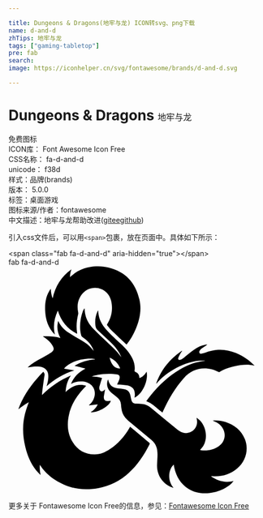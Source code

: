 ```yaml
---

title: Dungeons & Dragons(地牢与龙) ICON转svg、png下载
name: d-and-d
zhTips: 地牢与龙
tags: ["gaming-tabletop"]
pre: fab
search: 
image: https://iconhelper.cn/svg/fontawesome/brands/d-and-d.svg

---
```


# Dungeons & Dragons  <small style="font-size: 60%;font-weight: 100">地牢与龙</small>


<div class="detail-page">
<p>
<span><span class="badge-success badge">免费图标</span> </span>
<br/>
<span>
ICON库：
<span class="badge-secondary badge">Font Awesome Icon Free</span> 
</span>
<br/>
<span>
CSS名称：
<span class="badge-secondary badge">fa-d-and-d</span> 
</span>
<br/>
<span>
unicode：
<span class="badge-secondary badge">f38d</span> 
<copy-btn content='f38d' btn-title=""></copy-btn>
<copy-btn :content='String.fromCodePoint(parseInt("f38d", 16))' btn-title="复制U"></copy-btn>
</span><br/><span>样式：<span class="badge-light badge">品牌(brands)</span></span>
<br/>
<span>
版本：
<span class="badge-secondary badge">5.0.0</span> 
</span><br/><span>标签：<span class="badge-light badge"><router-link to="/tags/gaming-tabletop.html">桌面游戏</router-link></span></span>
<br/>
<span>图标来源/作者：<span class="badge-light badge">fontawesome</span></span> 
<br/>
<span class="zh-detail">中文描述：<span class="badge-primary badge">地牢与龙</span><span class="help-link"><span>帮助改进</span>(<a href="https://gitee.com/liuwave/icon-helper/edit/master/json/fontawesome/brands/d-and-d.json" target="_blank" rel="noopener noreferrer">gitee</a><a href="https://github.com/liuwave/icon-helper/edit/master/json/fontawesome/brands/d-and-d.json" target="_blank" rel="noopener noreferrer">github</a></span>)</span><br/>
</p>
</div>
<div class="alert alert-dark">
  <i class="fab fa-d-and-d fa-xs"></i>
  <i class="fab fa-d-and-d fa-sm"></i>
  <i class="fab fa-d-and-d fa-lg"></i>
  <i class="fab fa-d-and-d fa-2x"></i>
  <i class="fab fa-d-and-d fa-3x"></i>
  <i class="fab fa-d-and-d fa-5x"></i>
  <i class="fab fa-d-and-d fa-7x"></i>
</div>
<div>
  <p>引入css文件后，可以用<code>&lt;span&gt;</code>包裹，放在页面中。具体如下所示：    
  </p>
  <div class="alert alert-primary" style="font-size: 14px">
    &lt;span class="fab fa-d-and-d" aria-hidden="true"&gt;&lt;/span&gt;
    <copy-btn content='<span class="fab fa-d-and-d" aria-hidden="true"></span>'></copy-btn>
  </div>
  <div class="alert alert-secondary">
    <i class="fab fa-d-and-d"
    style="font-size: 24px"
    aria-hidden="true"></i> fab fa-d-and-d
    <copy-btn content="fab fa-d-and-d" btn-title="复制图标名称"></copy-btn>
  </div>
</div>
<div id="svg" class="svg-wrap">
<svg xmlns="http://www.w3.org/2000/svg" viewBox="0 0 576 512"><path d="M82.5 98.9c-.6-17.2 2-33.8 12.7-48.2.3 7.4 1.2 14.5 4.2 21.6 5.9-27.5 19.7-49.3 42.3-65.5-1.9 5.9-3.5 11.8-3 17.7 8.7-7.4 18.8-17.8 44.4-22.7 14.7-2.8 29.7-2 42.1 1 38.5 9.3 61 34.3 69.7 72.3 5.3 23.1.7 45-8.3 66.4-5.2 12.4-12 24.4-20.7 35.1-2-1.9-3.9-3.8-5.8-5.6-42.8-40.8-26.8-25.2-37.4-37.4-1.1-1.2-1-2.2-.1-3.6 8.3-13.5 11.8-28.2 10-44-1.1-9.8-4.3-18.9-11.3-26.2-14.5-15.3-39.2-15-53.5.6-11.4 12.5-14.1 27.4-10.9 43.6.2 1.3.4 2.7 0 3.9-3.4 13.7-4.6 27.6-2.5 41.6.1.5.1 1.1.1 1.6 0 .3-.1.5-.2 1.1-21.8-11-36-28.3-43.2-52.2-8.3 17.8-11.1 35.5-6.6 54.1-15.6-15.2-21.3-34.3-22-55.2zm469.6 123.2c-11.6-11.6-25-20.4-40.1-26.6-12.8-5.2-26-7.9-39.9-7.1-10 .6-19.6 3.1-29 6.4-2.5.9-5.1 1.6-7.7 2.2-4.9 1.2-7.3-3.1-4.7-6.8 3.2-4.6 3.4-4.2 15-12 .6-.4 1.2-.8 2.2-1.5h-2.5c-.6 0-1.2.2-1.9.3-19.3 3.3-30.7 15.5-48.9 29.6-10.4 8.1-13.8 3.8-12-.5 1.4-3.5 3.3-6.7 5.1-10 1-1.8 2.3-3.4 3.5-5.1-.2-.2-.5-.3-.7-.5-27 18.3-46.7 42.4-57.7 73.3.3.3.7.6 1 .9.3-.6.5-1.2.9-1.7 10.4-12.1 22.8-21.8 36.6-29.8 18.2-10.6 37.5-18.3 58.7-20.2 4.3-.4 8.7-.1 13.1-.1-1.8.7-3.5.9-5.3 1.1-18.5 2.4-35.5 9-51.5 18.5-30.2 17.9-54.5 42.2-75.1 70.4-.3.4-.4.9-.7 1.3 14.5 5.3 24 17.3 36.1 25.6.2-.1.3-.2.4-.4l1.2-2.7c12.2-26.9 27-52.3 46.7-74.5 16.7-18.8 38-25.3 62.5-20 5.9 1.3 11.4 4.4 17.2 6.8 2.3-1.4 5.1-3.2 8-4.7 8.4-4.3 17.4-7 26.7-9 14.7-3.1 29.5-4.9 44.5-1.3v-.5c-.5-.4-1.2-.8-1.7-1.4zM316.7 397.6c-39.4-33-22.8-19.5-42.7-35.6-.8.9 0-.2-1.9 3-11.2 19.1-25.5 35.3-44 47.6-10.3 6.8-21.5 11.8-34.1 11.8-21.6 0-38.2-9.5-49.4-27.8-12-19.5-13.3-40.7-8.2-62.6 7.8-33.8 30.1-55.2 38.6-64.3-18.7-6.2-33 1.7-46.4 13.9.8-13.9 4.3-26.2 11.8-37.3-24.3 10.6-45.9 25-64.8 43.9-.3-5.8 5.4-43.7 5.6-44.7.3-2.7-.6-5.3-3-7.4-24.2 24.7-44.5 51.8-56.1 84.6 7.4-5.9 14.9-11.4 23.6-16.2-8.3 22.3-19.6 52.8-7.8 101.1 4.6 19 11.9 36.8 24.1 52.3 2.9 3.7 6.3 6.9 9.5 10.3.2-.2.4-.3.6-.5-1.4-7-2.2-14.1-1.5-21.9 2.2 3.2 3.9 6 5.9 8.6 12.6 16 28.7 27.4 47.2 35.6 25 11.3 51.1 13.3 77.9 8.6 54.9-9.7 90.7-48.6 116-98.8 1-1.8.6-2.9-.9-4.2zm172-46.4c-9.5-3.1-22.2-4.2-28.7-2.9 9.9 4 14.1 6.6 18.8 12 12.6 14.4 10.4 34.7-5.4 45.6-11.7 8.1-24.9 10.5-38.9 9.1-1.2-.1-2.3-.4-3-.6 2.8-3.7 6-7 8.1-10.8 9.4-16.8 5.4-42.1-8.7-56.1-2.1-2.1-4.6-3.9-7-5.9-.3 1.3-.1 2.1.1 2.8 4.2 16.6-8.1 32.4-24.8 31.8-7.6-.3-13.9-3.8-19.6-8.5-19.5-16.1-39.1-32.1-58.5-48.3-5.9-4.9-12.5-8.1-20.1-8.7-4.6-.4-9.3-.6-13.9-.9-5.9-.4-8.8-2.8-10.4-8.4-.9-3.4-1.5-6.8-2.2-10.2-1.5-8.1-6.2-13-14.3-14.2-4.4-.7-8.9-1-13.3-1.5-13-1.4-19.8-7.4-22.6-20.3-5 11-1.6 22.4 7.3 29.9 4.5 3.8 9.3 7.3 13.8 11.2 4.6 3.8 7.4 8.7 7.9 14.8.4 4.7.8 9.5 1.8 14.1 2.2 10.6 8.9 18.4 17 25.1 16.5 13.7 33 27.3 49.5 41.1 17.9 15 13.9 32.8 13 56-.9 22.9 12.2 42.9 33.5 51.2 1 .4 2 .6 3.6 1.1-15.7-18.2-10.1-44.1.7-52.3.3 2.2.4 4.3.9 6.4 9.4 44.1 45.4 64.2 85 56.9 16-2.9 30.6-8.9 42.9-19.8 2-1.8 3.7-4.1 5.9-6.5-19.3 4.6-35.8.1-50.9-10.6.7-.3 1.3-.3 1.9-.3 21.3 1.8 40.6-3.4 57-17.4 19.5-16.6 26.6-42.9 17.4-66-8.3-20.1-23.6-32.3-43.8-38.9zM99.4 179.3c-5.3-9.2-13.2-15.6-22.1-21.3 13.7-.5 26.6.2 39.6 3.7-7-12.2-8.5-24.7-5-38.7 5.3 11.9 13.7 20.1 23.6 26.8 19.7 13.2 35.7 19.6 46.7 30.2 3.4 3.3 6.3 7.1 9.6 10.9-.8-2.1-1.4-4.1-2.2-6-5-10.6-13-18.6-22.6-25-1.8-1.2-2.8-2.5-3.4-4.5-3.3-12.5-3-25.1-.7-37.6 1-5.5 2.8-10.9 4.5-16.3.8-2.4 2.3-4.6 4-6.6.6 6.9 0 25.5 19.6 46 10.8 11.3 22.4 21.9 33.9 32.7 9 8.5 18.3 16.7 25.5 26.8 1.1 1.6 2.2 3.3 3.8 4.7-5-13-14.2-24.1-24.2-33.8-9.6-9.3-19.4-18.4-29.2-27.4-3.3-3-4.6-6.7-5.1-10.9-1.2-10.4 0-20.6 4.3-30.2.5-1 1.1-2 1.9-3.3.5 4.2.6 7.9 1.4 11.6 4.8 23.1 20.4 36.3 49.3 63.5 10 9.4 19.3 19.2 25.6 31.6 4.8 9.3 7.3 19 5.7 29.6-.1.6.5 1.7 1.1 2 6.2 2.6 10 6.9 9.7 14.3 7.7-2.6 12.5-8 16.4-14.5 4.2 20.2-9.1 50.3-27.2 58.7.4-4.5 5-23.4-16.5-27.7-6.8-1.3-12.8-1.3-22.9-2.1 4.7-9 10.4-20.6.5-22.4-24.9-4.6-52.8 1.9-57.8 4.6 8.2.4 16.3 1 23.5 3.3-2 6.5-4 12.7-5.8 18.9-1.9 6.5 2.1 14.6 9.3 9.6 1.2-.9 2.3-1.9 3.3-2.7-3.1 17.9-2.9 15.9-2.8 18.3.3 10.2 9.5 7.8 15.7 7.3-2.5 11.8-29.5 27.3-45.4 25.8 7-4.7 12.7-10.3 15.9-17.9-6.5.8-12.9 1.6-19.2 2.4l-.3-.9c4.7-3.4 8-7.8 10.2-13.1 8.7-21.1-3.6-38-25-39.9-9.1-.8-17.8.8-25.9 5.5 6.2-15.6 17.2-26.6 32.6-34.5-15.2-4.3-8.9-2.7-24.6-6.3 14.6-9.3 30.2-13.2 46.5-14.6-5.2-3.2-48.1-3.6-70.2 20.9 7.9 1.4 15.5 2.8 23.2 4.2-23.8 7-44 19.7-62.4 35.6 1.1-4.8 2.7-9.5 3.3-14.3.6-4.5.8-9.2.1-13.6-1.5-9.4-8.9-15.1-19.7-16.3-7.9-.9-15.6.1-23.3 1.3-.9.1-1.7.3-2.9 0 15.8-14.8 36-21.7 53.1-33.5 6-4.5 6.8-8.2 3-14.9zm128.4 26.8c3.3 16 12.6 25.5 23.8 24.3-4.6-11.3-12.1-19.5-23.8-24.3z"/></svg>
</div>
<detail full-name='fa-d-and-d'></detail>

<Vssue title="关于“Dungeons & Dragons”的评论" />
    
<div><p>更多关于  Fontawesome Icon Free的信息，参见：<a target="_blank" href="https://iconhelper.cn/fontawesome.html">Fontawesome Icon Free</a>
</p></div>
